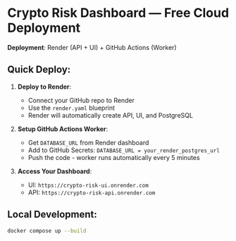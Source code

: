 # Crypto Risk Dashboard — Free Cloud Deployment

**Deployment**: Render (API + UI) + GitHub Actions (Worker)

## Quick Deploy:

1. **Deploy to Render**:
   - Connect your GitHub repo to Render
   - Use the `render.yaml` blueprint
   - Render will automatically create API, UI, and PostgreSQL

2. **Setup GitHub Actions Worker**:
   - Get `DATABASE_URL` from Render dashboard
   - Add to GitHub Secrets: `DATABASE_URL = your_render_postgres_url`
   - Push the code - worker runs automatically every 5 minutes

3. **Access Your Dashboard**:
   - UI: `https://crypto-risk-ui.onrender.com`
   - API: `https://crypto-risk-api.onrender.com`

## Local Development:
```bash
docker compose up --build